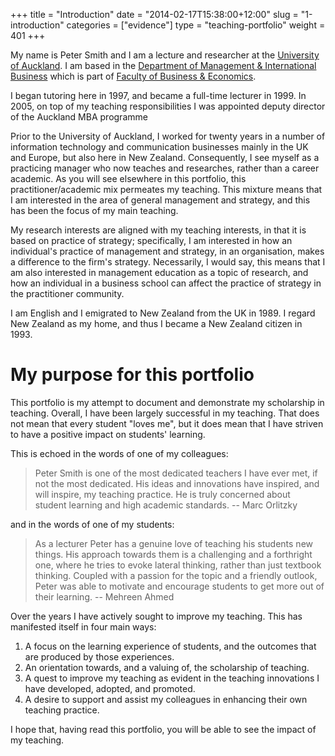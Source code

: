 +++
title = "Introduction"
date = "2014-02-17T15:38:00+12:00"
slug = "1-introduction"
categories = ["evidence"]
type = "teaching-portfolio"
weight = 401
+++

My name is Peter Smith and I am a lecture and researcher at
the [University of Auckland](https://www.auckland.ac.nz/). I am based in
the [Department of Management & International
Business](https://www.business.auckland.ac.nz/) which is part of 
[Faculty of Business & Economics](https://www.business.auckland.ac.nz/).

I began tutoring here in 1997, and became a full-time lecturer in 1999.
In 2005, on top of my teaching responsibilities I was appointed deputy
director of the Auckland MBA programme

Prior to the University of Auckland, I worked for twenty years in a
number of information technology and communication businesses  mainly in
the UK and Europe, but also here in New Zealand. Consequently, I see
myself as a practicing manager who now teaches and researches, rather
than a career academic. As you will see elsewhere in this portfolio,
this practitioner/academic mix permeates my teaching. This mixture means
that I am interested in the area of general management and strategy, and
this has been the focus of my main teaching.

My research interests are aligned with my teaching interests, in that it
is based on practice of strategy; specifically, I am interested in how
an individual's practice of management and strategy, in an organisation,
makes a difference to the firm's strategy. Necessarily, I would say,
this means that I am also interested in management education as a topic
of research, and how an individual in a business school can affect the
practice of strategy in the practitioner community.

I am English and I emigrated to New Zealand from the UK in 1989. I
regard New Zealand as my home, and thus I became a New Zealand citizen
in 1993.

# My purpose for this portfolio

This portfolio is my attempt to document and demonstrate my scholarship
in teaching. Overall, I have been largely successful in my teaching.
That does not mean that every student "loves me", but it does mean that
I have striven to have a positive impact on students' learning.

This is echoed in the words of one of my colleagues: 

> Peter Smith is one of the most dedicated teachers I have ever met, if  
  not the most dedicated. His ideas and innovations have inspired, and  
  will inspire, my teaching practice. He is truly concerned about  
  student learning and high academic standards. -- Marc Orlitzky

and in the words of one of my students: 

> As a lecturer Peter has a genuine love of teaching his students new
  things. His approach towards them is a challenging and a forthright
  one, where he tries to evoke lateral thinking, rather than just
  textbook thinking. Coupled with a passion for the topic and a
  friendly outlook, Peter was able to motivate and encourage students to
  get more out of their learning. -- Mehreen Ahmed

Over the years I have actively sought to improve my teaching. This has
manifested itself in four main ways:

1.  A focus on the learning experience of students, and the outcomes
    that are produced by those experiences.
2.  An orientation towards, and a valuing of, the scholarship of
    teaching.
3.  A quest to improve my teaching as evident in the teaching
    innovations I have developed, adopted, and promoted.
4.  A desire to support and assist my colleagues in enhancing their own
    teaching practice.

I hope that, having read this portfolio, you will be able to see the
impact of my teaching.

